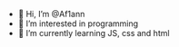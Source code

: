 - 👋 Hi, I’m @Af1ann
- 👀 I’m interested in programming
- 🌱 I’m currently learning JS, css and html

<!---
Af1ann/Af1ann is a ✨ special ✨ repository because its `README.md` (this file) appears on your GitHub profile.
You can click the Preview link to take a look at your changes.
--->
